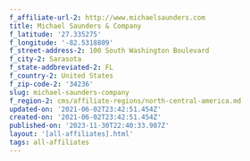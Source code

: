 ```yaml
---
f_affiliate-url-2: http://www.michaelsaunders.com
title: Michael Saunders & Company
f_latitude: '27.335275'
f_longitude: '-82.5318809'
f_street-address-2: 100 South Washington Boulevard­
f_city-2: Sarasota­
f_state-addbreviated-2: FL­
f_country-2: United States
f_zip-code-2: '34236'
slug: michael-saunders-company
f_region-2: cms/affiliate-regions/north-central-america.md
updated-on: '2021-06-02T23:42:51.454Z'
created-on: '2021-06-02T23:42:51.454Z'
published-on: '2023-11-30T22:40:33.987Z'
layout: '[all-affiliates].html'
tags: all-affiliates
---
```



